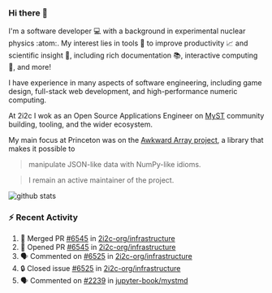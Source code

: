### Hi there 👋 

I'm a software developer 💻 with a background in experimental nuclear physics :atom:. My interest lies in tools :wrench: to improve productivity :chart_with_upwards_trend: and scientific insight :telescope:, including rich documentation 📚, interactive computing 🧮, and more! 

I have experience in many aspects of software engineering, including game design, full-stack web development, and high-performance numeric computing. 

At 2i2c I wok as an Open Source Applications Engineer on [MyST](https://github.com/jupyter-book/mystmd) community building, tooling, and the wider ecosystem. 

My main focus at Princeton was on the [Awkward Array project](awkward-array.org/), a library that makes it possible to 
> manipulate JSON-like data with NumPy-like idioms.

> I remain an active maintainer of the project. 

![github stats](https://github-readme-stats.vercel.app/api?username=agoose77&show_icons=true&hide_rank=true&hide_title=true&bg_color=30,e76445,904e95&text_color=efe3ec&icon_color=efe3ec)
<!--
**agoose77/agoose77** is a ✨ _special_ ✨ repository because its `README.md` (this file) appears on your GitHub profile.

Here are some ideas to get you started:

- 🔭 I’m currently working on ...
- 🌱 I’m currently learning ...
- 👯 I’m looking to collaborate on ...
- 🤔 I’m looking for help with ...
- 💬 Ask me about ...
- 📫 How to reach me: ...
- 😄 Pronouns: ...
- ⚡ Fun fact: ...
-->

### :zap: Recent Activity

<!--START_SECTION:activity-->
1. 🎉 Merged PR [#6545](https://github.com/2i2c-org/infrastructure/pull/6545) in [2i2c-org/infrastructure](https://github.com/2i2c-org/infrastructure)
2. 💪 Opened PR [#6545](https://github.com/2i2c-org/infrastructure/pull/6545) in [2i2c-org/infrastructure](https://github.com/2i2c-org/infrastructure)
3. 🗣 Commented on [#6525](https://github.com/2i2c-org/infrastructure/issues/6525#issuecomment-3174911030) in [2i2c-org/infrastructure](https://github.com/2i2c-org/infrastructure)
4. 🔒 Closed issue [#6525](https://github.com/2i2c-org/infrastructure/issues/6525) in [2i2c-org/infrastructure](https://github.com/2i2c-org/infrastructure)
5. 🗣 Commented on [#2239](https://github.com/jupyter-book/mystmd/issues/2239#issuecomment-3174021807) in [jupyter-book/mystmd](https://github.com/jupyter-book/mystmd)
<!--END_SECTION:activity-->
